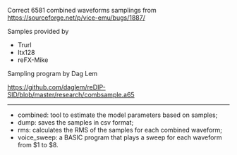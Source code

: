 Correct 6581 combined waveforms samplings from https://sourceforge.net/p/vice-emu/bugs/1887/

Samples provided by
* Trurl
* ltx128
* reFX-Mike

Sampling program by Dag Lem

https://github.com/daglem/reDIP-SID/blob/master/research/combsample.a65

---

* combined: tool to estimate the model parameters based on samples;
* dump: saves the samples in csv format;
* rms: calculates the RMS of the samples for each combined waveform;
* voice_sweep: a BASIC program that plays a sweep for each waveform from $1 to $8.
